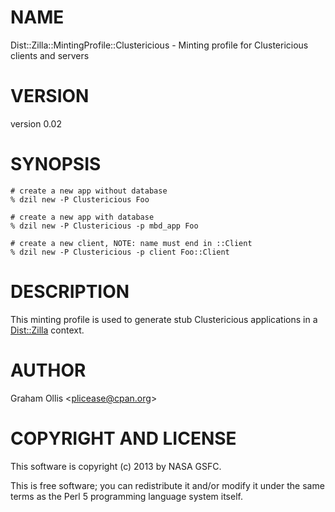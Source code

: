 # NAME

Dist::Zilla::MintingProfile::Clustericious - Minting profile for Clustericious clients and servers

# VERSION

version 0.02

# SYNOPSIS

    # create a new app without database
    % dzil new -P Clustericious Foo

    # create a new app with database
    % dzil new -P Clustericious -p mbd_app Foo

    # create a new client, NOTE: name must end in ::Client
    % dzil new -P Clustericious -p client Foo::Client

# DESCRIPTION

This minting profile is used to generate stub Clustericious
applications in a [Dist::Zilla](https://metacpan.org/pod/Dist::Zilla) context.

# AUTHOR

Graham Ollis &lt;plicease@cpan.org>

# COPYRIGHT AND LICENSE

This software is copyright (c) 2013 by NASA GSFC.

This is free software; you can redistribute it and/or modify it under
the same terms as the Perl 5 programming language system itself.
